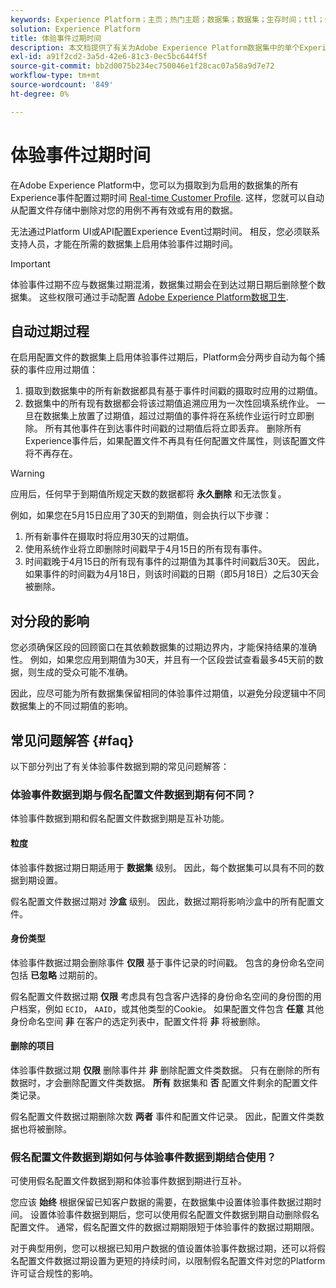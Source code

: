 ```yaml
---
keywords: Experience Platform；主页；热门主题；数据集；数据集；生存时间；ttl；生存时间；
solution: Experience Platform
title: 体验事件过期时间
description: 本文档提供了有关为Adobe Experience Platform数据集中的单个Experience事件配置过期时间的通用指南。
exl-id: a91f2cd2-3a5d-42e6-81c3-0ec5bc644f5f
source-git-commit: bb2d0075b234ec750046e1f28cac07a58a9d7e72
workflow-type: tm+mt
source-wordcount: '849'
ht-degree: 0%

---
```


# 体验事件过期时间

在Adobe Experience Platform中，您可以为摄取到为启用的数据集的所有Experience事件配置过期时间 [Real-time Customer Profile](./home.md). 这样，您就可以自动从配置文件存储中删除对您的用例不再有效或有用的数据。

无法通过Platform UI或API配置Experience Event过期时间。 相反，您必须联系支持人员，才能在所需的数据集上启用体验事件过期时间。

>[!IMPORTANT]
>
>体验事件过期不应与数据集过期混淆，数据集过期会在到达过期日期后删除整个数据集。 这些权限可通过手动配置 [Adobe Experience Platform数据卫生](../hygiene/home.md).

## 自动过期过程

在启用配置文件的数据集上启用体验事件过期后，Platform会分两步自动为每个捕获的事件应用过期值：

1. 摄取到数据集中的所有新数据都具有基于事件时间戳的摄取时应用的过期值。
1. 数据集中的所有现有数据都会将该过期值追溯应用为一次性回填系统作业。 一旦在数据集上放置了过期值，超过过期值的事件将在系统作业运行时立即删除。 所有其他事件在到达事件时间戳的过期值后将立即丢弃。 删除所有Experience事件后，如果配置文件不再具有任何配置文件属性，则该配置文件将不再存在。

>[!WARNING]
>
>应用后，任何早于到期值所规定天数的数据都将 **永久删除** 和无法恢复。

例如，如果您在5月15日应用了30天的到期值，则会执行以下步骤：

1. 所有新事件在摄取时将应用30天的过期值。
1. 使用系统作业将立即删除时间戳早于4月15日的所有现有事件。
1. 时间戳晚于4月15日的所有现有事件的过期值为其事件时间戳后30天。 因此，如果事件的时间戳为4月18日，则该时间戳的日期（即5月18日）之后30天会被删除。

## 对分段的影响

您必须确保区段的回顾窗口在其依赖数据集的过期边界内，才能保持结果的准确性。 例如，如果您应用到期值为30天，并且有一个区段尝试查看最多45天前的数据，则生成的受众可能不准确。

因此，应尽可能为所有数据集保留相同的体验事件过期值，以避免分段逻辑中不同数据集上的不同过期值的影响。

## 常见问题解答 {#faq}

以下部分列出了有关体验事件数据到期的常见问题解答：

### 体验事件数据到期与假名配置文件数据到期有何不同？

体验事件数据到期和假名配置文件数据到期是互补功能。

#### 粒度

体验事件数据过期日期适用于 **数据集** 级别。 因此，每个数据集可以具有不同的数据到期设置。

假名配置文件数据过期对 **沙盒** 级别。 因此，数据过期将影响沙盒中的所有配置文件。

#### 身份类型

体验事件数据过期会删除事件 **仅限** 基于事件记录的时间戳。 包含的身份命名空间包括 **已忽略** 过期前的。

假名配置文件数据过期 **仅限** 考虑具有包含客户选择的身份命名空间的身份图的用户档案，例如 `ECID`， `AAID`，或其他类型的Cookie。 如果配置文件包含 **任意** 其他身份命名空间 **非** 在客户的选定列表中，配置文件将 **非** 将被删除。

#### 删除的项目

体验事件数据过期 **仅限** 删除事件并 **非** 删除配置文件类数据。 只有在删除的所有数据时，才会删除配置文件类数据。 **所有** 数据集和 **否** 配置文件剩余的配置文件类记录。

假名配置文件数据过期删除次数 **两者** 事件和配置文件记录。 因此，配置文件类数据也将被删除。

### 假名配置文件数据到期如何与体验事件数据到期结合使用？

可使用假名配置文件数据到期和体验事件数据到期进行互补。

您应该 **始终** 根据保留已知客户数据的需要，在数据集中设置体验事件数据过期时间。 设置体验事件数据到期后，您可以使用假名配置文件数据到期自动删除假名配置文件。 通常，假名配置文件的数据过期期限短于体验事件的数据过期期限。

对于典型用例，您可以根据已知用户数据的值设置体验事件数据过期，还可以将假名配置文件数据过期设置为更短的持续时间，以限制假名配置文件对您的Platform许可证合规性的影响。
